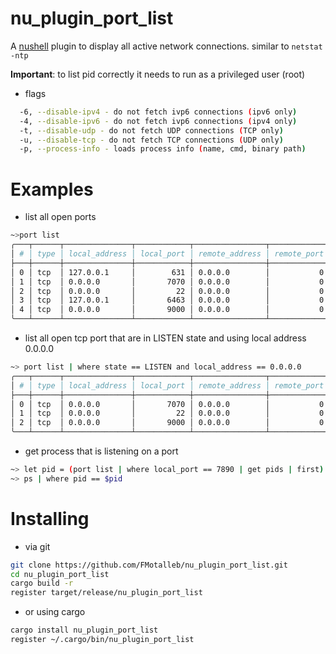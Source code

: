 # nu_plugin_port_list

A [nushell](https://www.nushell.sh/) plugin to display all active network connections.
similar to `netstat -ntp`

**Important**: to list pid correctly it needs to run as a privileged user (root)

* flags

```bash
  -6, --disable-ipv4 - do not fetch ivp6 connections (ipv6 only)
  -4, --disable-ipv6 - do not fetch ivp6 connections (ipv4 only)
  -t, --disable-udp - do not fetch UDP connections (TCP only)
  -u, --disable-tcp - do not fetch TCP connections (UDP only)
  -p, --process-info - loads process info (name, cmd, binary path)
```

# Examples

* list all open ports
```bash
~>port list
╭───┬──────┬───────────────┬────────────┬────────────────┬─────────────┬────────┬────────────────╮
│ # │ type │ local_address │ local_port │ remote_address │ remote_port │ state  │      pids      │
├───┼──────┼───────────────┼────────────┼────────────────┼─────────────┼────────┼────────────────┤
│ 0 │ tcp  │ 127.0.0.1     │        631 │ 0.0.0.0        │           0 │ LISTEN │ [list 0 items] │
│ 1 │ tcp  │ 0.0.0.0       │       7070 │ 0.0.0.0        │           0 │ LISTEN │            973 │
│ 2 │ tcp  │ 0.0.0.0       │         22 │ 0.0.0.0        │           0 │ LISTEN │           1010 │
│ 3 │ tcp  │ 127.0.0.1     │       6463 │ 0.0.0.0        │           0 │ LISTEN │          46595 │
│ 4 │ tcp  │ 0.0.0.0       │       9000 │ 0.0.0.0        │           0 │ LISTEN │           1537 │
╰───┴──────┴───────────────┴────────────┴────────────────┴─────────────┴────────┴────────────────╯
```

 * list all open tcp port that are in LISTEN state and using local address 0.0.0.0

 ```bash
~> port list | where state == LISTEN and local_address == 0.0.0.0
╭───┬──────┬───────────────┬────────────┬────────────────┬─────────────┬────────┬──────╮
│ # │ type │ local_address │ local_port │ remote_address │ remote_port │ state  │ pids │
├───┼──────┼───────────────┼────────────┼────────────────┼─────────────┼────────┼──────┤
│ 0 │ tcp  │ 0.0.0.0       │       7070 │ 0.0.0.0        │           0 │ LISTEN │  973 │
│ 1 │ tcp  │ 0.0.0.0       │         22 │ 0.0.0.0        │           0 │ LISTEN │ 1010 │
│ 2 │ tcp  │ 0.0.0.0       │       9000 │ 0.0.0.0        │           0 │ LISTEN │ 1537 │
╰───┴──────┴───────────────┴────────────┴────────────────┴─────────────┴────────┴──────╯
```

* get process that is listening on a port

```bash
~> let pid = (port list | where local_port == 7890 | get pids | first)
~> ps | where pid == $pid
```

# Installing

* via git

```bash
git clone https://github.com/FMotalleb/nu_plugin_port_list.git
cd nu_plugin_port_list
cargo build -r
register target/release/nu_plugin_port_list
```

* or using cargo

```bash
cargo install nu_plugin_port_list
register ~/.cargo/bin/nu_plugin_port_list
```
